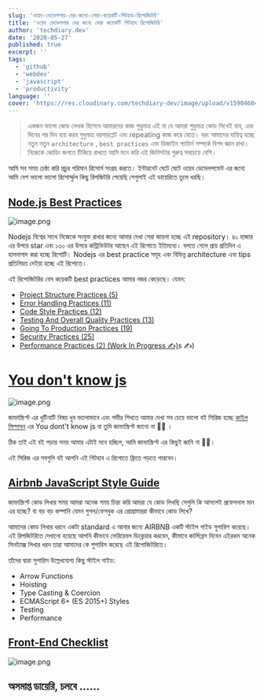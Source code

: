 ```yaml
---
slug: 'ওয়েব-ডেভেলপার-দের-জন্যে-সেরা-কয়েকটি-গিটহাব-রিপোজিটরি'
title: 'ওয়েব ডেভেলপার দের জন্যে সেরা কয়েকটি গিটহাব রিপোজিটরি'
author: 'techdiary.dev'
date: '2020-05-27'
published: true
excerpt: ''
tags:
  - 'github'
  - 'webdev'
  - 'javascript'
  - 'productivity'
language: ''
cover: 'https://res.cloudinary.com/techdiary-dev/image/upload/v1590460469/techdiary-article-assets/nvmj7vglvbyya1er0k9f.png'
---
```



> একজন ভালো কোড লেখক হিসেবে আমারদের কাজ শুধুমাত্র এই না যে আমরা শুধুমাত্র কোড লিখেই যাব, এবং দিনের পর দিন ব্যয় করব শুধুমাত্র বয়লারপ্লেট এবং repeating কাজ করে যেতে। বরং আমাদের দায়িত্ব হচ্ছে নতুন নতুন `architecture` , `best practices` এবং ডিজাইন প্যাটার্ন সম্পর্কে বিশদ জ্ঞান রাখা। নিজেকে কোডিং জগতে টিকিয়ে রাখতে আমি মনে করি এই জিনিসটার গুরুত্ব সবচেয়ে বেশি।

আমি সব সময় চেষ্ঠা করি প্রচুর পরিমান রিসোর্স সংগ্রহ করতে। ইন্টারনেট ঘেটে ঘেটে ওয়েব ডেভেলপমেন্ট এর জন্যে আমি বেশ ভালো ভালো রিসোর্স্ফুল কিছু রিপজিটরি পেয়েছি সেগুলাই এই ডায়েরিতে তুলে ধরছি। 


## [Node.js Best Practices](https://github.com/goldbergyoni/nodebestpractices)

![image.png](https://res.cloudinary.com/techdiary-dev/image/upload/v1590383000/techdiary-article-assets/d8vzxx5kvkzgzgehkydl.png)

Nodejs বিশ্বের সাথে নিজেকে সংযুক্ত রাখার জন্যে আমার দেখা সেরা জায়গা হচ্ছে এই repository। ৪০ হাজার এর উপরে star এবং ১৩০ এর উপরে কন্ট্রিভিউটর আছেন এই রিপোতে ইতিমধ্যে। বলতে গেলে প্রায় প্রতিদিন এ হালনাগাদ করা হচ্ছে রিপোটি। Nodejs এর best practice সমূহ এবং বিভিন্ন architecture এবং tips প্রতিনিয়ত দেইয়া হচ্ছে এই রিপোতে।

এই রিপোজিটরির বেস কয়েকটি best practices আমার নজর কেড়েছে। 
যেমন:

- [Project Structure Practices (5)](https://github.com/goldbergyoni/nodebestpractices#1-project-structure-practices)
- [Error Handling Practices (11)](https://github.com/goldbergyoni/nodebestpractices#2-error-handling-practices)
- [Code Style Practices (12)](https://github.com/goldbergyoni/nodebestpractices#3-code-style-practices)
- [Testing And Overall Quality Practices (13)](https://github.com/goldbergyoni/nodebestpractices#4-testing-and-overall-quality-practices)
- [Going To Production Practices (19)](https://github.com/goldbergyoni/nodebestpractices#5-going-to-production-practices)
- [Security Practices (25)](https://github.com/goldbergyoni/nodebestpractices#6-security-best-practices)
- [Performance Practices (2) (Work In Progress️  ✍️)](https://github.com/goldbergyoni/nodebestpractices#7-draft-performance-best-practices)s️ ✍️)


# [You don't know js](https://github.com/getify/You-Dont-Know-JS/blob/1st-ed/README.md)

![image.png](https://res.cloudinary.com/techdiary-dev/image/upload/v1590456906/techdiary-article-assets/sfeegkvfwcarlbpmxkcg.png)

জাভাস্ক্রিপ্ট এর খুটিনাটি বিষয় খুব ভালোভাবে এবং গভীর শিখতে আমার দেখা সব চেয়ে ভালো বই সিরিজ হচ্ছে [কাইল সিম্পসন](https://twitter.com/getify) এর You dont't know js বা তুমি জাভাস্ক্রিপ্ট জানো না 🤣😂 । 

 ঠিক তাই এই বই পড়ার সময় আমার এটাই মনে হচ্ছিল, আমি জাভাস্ক্রিপ্ট এর কিছুই জানি না 🤔😓।  

এই সিরিজ এর সবগুলি বই আপনি এই গিটহাব এ রিপোতে ফ্রিতে পড়তে পারবেন।


## [Airbnb JavaScript Style Guide](https://github.com/airbnb/javascript)

জাভাস্ক্রিপ্ট কোড লিখার সময় আমরা অনেক সময় চিন্তা করি আমরা যে কোড লিখছি সেগুলি কি আসলেই প্রফেসনাল মান এর হচ্ছে? বা বড় বড় কম্পানি যেমন গুগল/ফেসবুক এর প্রোগ্রামাররা কীভাবে কোড লিখে?

আমাদের কোড লিখার ধরনে একটা standard এ আনার জন্যে AIRBNB একটি স্টাইল গাইড সুপারিশ করেছে। এই রিপজিটরিতে দেখানো হয়েছে আপনি কীভাবে ভেরিয়েবল ডিক্লেয়ার করবেন, কীভাবে কার্লিব্রেস দিবেন এইরকম অনেক সিনট্যাক্স লিখার ধরন তারা আমাদের কে শুপারিস করেছে এই রিপোজিটরিতে।

তাঁদের দ্বারা সুপারিস উল্লেখযোগ্য কিছু স্টাইল গাইড:
-   Arrow Functions
-   Hoisting
-   Type Casting & Coercion
-   ECMAScript 6+ (ES 2015+) Styles
-   Testing
-   Performance

## [Front-End Checklist](https://github.com/thedaviddias/Front-End-Checklist)

![image.png](https://res.cloudinary.com/techdiary-dev/image/upload/v1590459022/techdiary-article-assets/gjwvvnhxwkq52kuxyqdq.png)

## অসমাপ্ত ডায়েরি, চলবে ......

